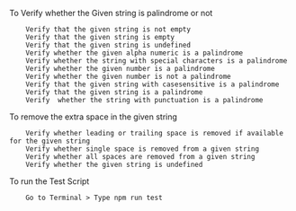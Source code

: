 To Verify whether the Given string is palindrome or not

        Verify that the given string is not empty
        Verify that the given string is empty
        Verify that the given string is undefined
        Verify whether the given alpha numeric is a palindrome
        Verify whether the string with special characters is a palindrome
        Verify whether the given number is a palindrome
        Verify whether the given number is not a palindrome
        Verify that the given string with casesensitive is a palindrome
        Verify that the given string is a palindrome
        Verify  whether the string with punctuation is a palindrome


To remove the extra space in the given string

        Verify whether leading or trailing space is removed if available for the given string
        Verify whether single space is removed from a given string
        Verify whether all spaces are removed from a given string
        Verify whether the given string is undefined

To run the Test Script

        Go to Terminal > Type npm run test
